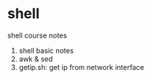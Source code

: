 # shell
shell course notes

1. shell basic notes
2. awk & sed
3. getip.sh: get ip from network interface
